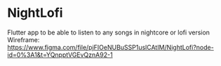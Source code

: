# NightLofi
Flutter app to be able to listen to any songs in nightcore or lofi version
Wireframe: https://www.figma.com/file/pjFIOeNUBuSSP1uslCAtIM/NightLofi?node-id=0%3A1&t=YQnpptVGEvQznA92-1
